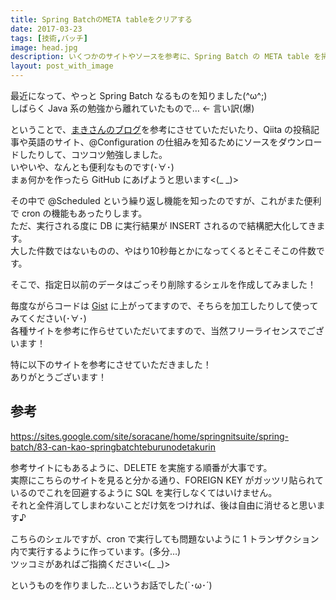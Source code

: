 ```yaml
---
title: Spring BatchのMETA tableをクリアする
date: 2017-03-23
tags: [技術,バッチ]
image: head.jpg
description: いくつかのサイトやソースを参考に、Spring Batch の META table を掃除するシェルを作ってみました(･∀･)
layout: post_with_image
---
```


最近になって、やっと Spring Batch なるものを知りました(^ω^;)  
しばらく Java 系の勉強から離れていたもので… ← 言い訳(爆)

ということで、[まきさんのブログ](https://blog.ik.am/)を参考にさせていただいたり、Qiita の投稿記事や英語のサイト、@Configuration の仕組みを知るためにソースをダウンロードしたりして、コツコツ勉強しました。  
いやいや、なんとも便利なものです(･∀･)  
まぁ何かを作ったら GitHub にあげようと思います<(_ _)>

その中で @Scheduled という繰り返し機能を知ったのですが、これがまた便利で cron の機能もあったりします。  
ただ、実行される度に DB に実行結果が INSERT されるので結構肥大化してきます。  
大した件数ではないものの、やはり10秒毎とかになってくるとそこそこの件数です。

そこで、指定日以前のデータはごっそり削除するシェルを作成してみました！

<script src="https://gist.github.com/bvlion/cd5557977e0e5290faf92c815437f58b.js"></script>

毎度ながらコードは [Gist](https://gist.github.com/bvlion/cd5557977e0e5290faf92c815437f58b) に上がってますので、そちらを加工したりして使ってみてください(･∀･)  
各種サイトを参考に作らせていただいてますので、当然フリーライセンスでございます！

特に以下のサイトを参考にさせていただきました！  
ありがとうございます！

## 参考

https://sites.google.com/site/soracane/home/springnitsuite/spring-batch/83-can-kao-springbatchteburunodetakurin

参考サイトにもあるように、DELETE を実施する順番が大事です。  
実際にこちらのサイトを見ると分かる通り、FOREIGN KEY がガッツリ貼られているのでこれを回避するように SQL を実行しなくてはいけません。  
それと全件消してしまわないことだけ気をつければ、後は自由に消せると思います♪

こちらのシェルですが、cron で実行しても問題ないように 1 トランザクション内で実行するように作っています。(多分…)  
ツッコミがあればご指摘ください<(_ _)>

というものを作りました…というお話でした(`･ω･´)